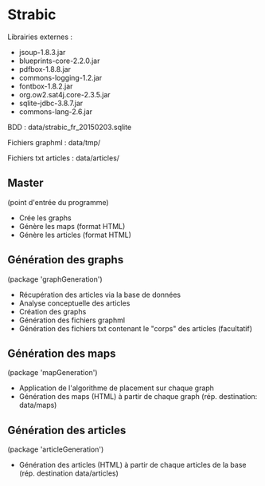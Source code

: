 # Strabic

Librairies externes :
- jsoup-1.8.3.jar
- blueprints-core-2.2.0.jar
- pdfbox-1.8.8.jar
- commons-logging-1.2.jar
- fontbox-1.8.2.jar
- org.ow2.sat4j.core-2.3.5.jar
- sqlite-jdbc-3.8.7.jar
- commons-lang-2.6.jar


BDD : data/strabic_fr_20150203.sqlite

Fichiers graphml : data/tmp/

Fichiers txt articles : data/articles/

## Master
(point d'entrée du programme)

- Crée les graphs
- Génère les maps (format HTML)
- Génère les articles (format HTML)

## Génération des graphs
(package 'graphGeneration')

- Récupération des articles via la base de données
- Analyse conceptuelle des articles
- Création des graphs
- Génération des fichiers graphml
- Génération des fichiers txt contenant le "corps" des articles (facultatif)

## Génération des maps
(package 'mapGeneration')

- Application de l'algorithme de placement sur chaque graph
- Génération des maps (HTML) à partir de chaque graph (rép. destination: data/maps)

## Génération des articles
(package 'articleGeneration')

- Génération des articles (HTML) à partir de chaque articles de la base (rép. destination data/articles)



